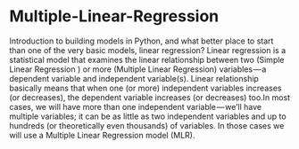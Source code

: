 # Multiple-Linear-Regression

Introduction to building models in Python, and what better place to start than one of the very basic models, linear regression? Linear regression is a statistical model that examines the linear relationship between two (Simple Linear Regression ) or more (Multiple Linear Regression) variables — a dependent variable and independent variable(s). Linear relationship basically means that when one (or more) independent variables increases (or decreases), the dependent variable increases (or decreases) too.In most cases, we will have more than one independent variable — we’ll have multiple variables; it can be as little as two independent variables and up to hundreds (or theoretically even thousands) of variables. In those cases we will use a Multiple Linear Regression model (MLR).
